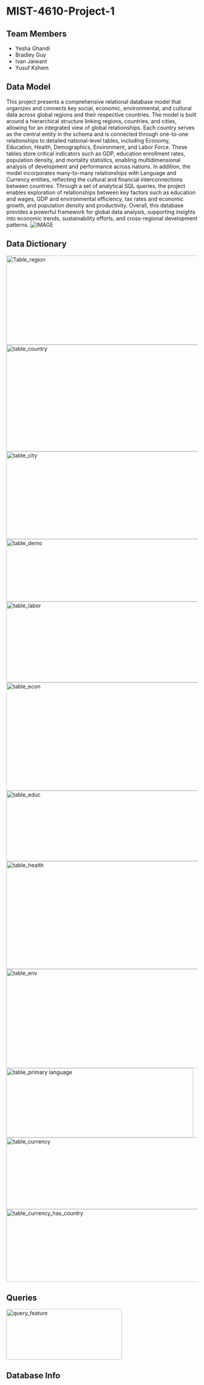 # MIST-4610-Project-1

## Team Members
- Yesha Ghandi
- Bradley Guy
- Ivan Jaiwant
- Yusuf Kshem
## Data Model
This project presents a comprehensive relational database model that organizes and connects key social, economic, environmental, and cultural data across global regions and their respective countries. The model is built around a hierarchical structure linking regions, countries, and cities, allowing for an integrated view of global relationships. Each country serves as the central entity in the schema and is connected through one-to-one relationships to detailed national-level tables, including Economy, Education, Health, Demographics, Environment, and Labor Force. These tables store critical indicators such as GDP, education enrollment rates, population density, and mortality statistics, enabling multidimensional analysis of development and performance across nations. In addition, the model incorporates many-to-many relationships with Language and Currency entities, reflecting the cultural and financial interconnections between countries. Through a set of analytical SQL queries, the project enables exploration of relationships between key factors such as education and wages, GDP and environmental efficiency, tax rates and economic growth, and population density and productivity. Overall, this database provides a powerful framework for global data analysis, supporting insights into economic trends, sustainability efforts, and cross-regional development patterns.
![IMAGE](https://github.com/user-attachments/assets/43e1516f-acd0-4103-a22e-c00376b4a37b)
## Data Dictionary
<img width="536" height="234" alt="Table_region" src="https://github.com/user-attachments/assets/1c6ee8e8-baf6-42e7-8101-491418bf9e94" />

<img width="542" height="280" alt="table_country" src="https://github.com/user-attachments/assets/5ff8c987-65ce-4278-a936-85a695fcd8ee" />

<img width="538" height="230" alt="table_city" src="https://github.com/user-attachments/assets/9bb71241-3b79-4a53-81a8-7de3896e48cf" />

<img width="539" height="164" alt="table_demo" src="https://github.com/user-attachments/assets/051f49a0-fe3e-42c9-9e80-a6a5c87b4a29" />

<img width="537" height="212" alt="table_labor" src="https://github.com/user-attachments/assets/a95d6b5e-7590-40ab-ad16-93511c27dc74" />

<img width="540" height="284" alt="table_econ" src="https://github.com/user-attachments/assets/84256fd1-137b-4720-8745-5924f27dd31e" />

<img width="539" height="185" alt="table_educ" src="https://github.com/user-attachments/assets/a6408cca-6995-4110-b506-c17e3a9bce42" />

<img width="539" height="283" alt="table_health" src="https://github.com/user-attachments/assets/de4faf1a-5e89-4ba7-9aba-912b33159556" />

<img width="523" height="260" alt="table_env" src="https://github.com/user-attachments/assets/697f9bec-90de-42a9-9e5b-68e79fde26f6" />

<img width="492" height="182" alt="table_primary language" src="https://github.com/user-attachments/assets/bd23c464-b86f-4961-a0c9-d172e60671b7" />

<img width="525" height="188" alt="table_currency" src="https://github.com/user-attachments/assets/ecce634e-5251-459a-bd61-9e3628eb3920" />

<img width="528" height="191" alt="table_currency_has_country" src="https://github.com/user-attachments/assets/2cb1259e-a767-467a-bb66-36587b467479" />

## Queries
<img width="304" height="132.5" alt="query_feature" src="https://github.com/user-attachments/assets/64bb060a-b395-4503-83b4-f8cf872aa03e" />




## Database Info

